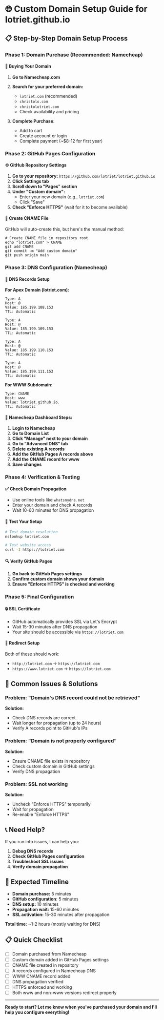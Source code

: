 # 🌐 Custom Domain Setup Guide for lotriet.github.io

## 📋 Step-by-Step Domain Setup Process

### Phase 1: Domain Purchase (Recommended: Namecheap)

#### 🛒 **Buying Your Domain**
1. **Go to Namecheap.com**
2. **Search for your preferred domain:**
   - `lotriet.com` (recommended)
   - `christolo.com` 
   - `christolotriet.com`
   - Check availability and pricing

3. **Complete Purchase:**
   - Add to cart
   - Create account or login
   - Complete payment (~$8-12 for first year)

### Phase 2: GitHub Pages Configuration

#### ⚙️ **GitHub Repository Settings**
1. **Go to your repository:** `https://github.com/lotriet/lotriet.github.io`
2. **Click Settings tab**
3. **Scroll down to "Pages" section**
4. **Under "Custom domain":**
   - Enter your new domain (e.g., `lotriet.com`)
   - Click "Save"
5. **Check "Enforce HTTPS"** (wait for it to become available)

#### 📄 **Create CNAME File**
GitHub will auto-create this, but here's the manual method:

```
# Create CNAME file in repository root
echo "lotriet.com" > CNAME
git add CNAME
git commit -m "Add custom domain"
git push origin main
```

### Phase 3: DNS Configuration (Namecheap)

#### 🔧 **DNS Records Setup**

**For Apex Domain (lotriet.com):**
```
Type: A
Host: @
Value: 185.199.108.153
TTL: Automatic

Type: A  
Host: @
Value: 185.199.109.153
TTL: Automatic

Type: A
Host: @
Value: 185.199.110.153
TTL: Automatic

Type: A
Host: @
Value: 185.199.111.153
TTL: Automatic
```

**For WWW Subdomain:**
```
Type: CNAME
Host: www
Value: lotriet.github.io.
TTL: Automatic
```

#### 📝 **Namecheap Dashboard Steps:**
1. **Login to Namecheap**
2. **Go to Domain List**
3. **Click "Manage" next to your domain**
4. **Go to "Advanced DNS" tab**
5. **Delete existing A records**
6. **Add the GitHub Pages A records above**
7. **Add the CNAME record for www**
8. **Save changes**

### Phase 4: Verification & Testing

#### ✅ **Check Domain Propagation**
- Use online tools like `whatsmydns.net`
- Enter your domain and check A records
- Wait 10-60 minutes for DNS propagation

#### 🧪 **Test Your Setup**
```bash
# Test domain resolution
nslookup lotriet.com

# Test website access
curl -I https://lotriet.com
```

#### 🔍 **Verify GitHub Pages**
1. **Go back to GitHub Pages settings**
2. **Confirm custom domain shows your domain**
3. **Ensure "Enforce HTTPS" is checked and working**

### Phase 5: Final Configuration

#### 🔒 **SSL Certificate**
- GitHub automatically provides SSL via Let's Encrypt
- Wait 15-30 minutes after DNS propagation
- Your site should be accessible via `https://lotriet.com`

#### 🔄 **Redirect Setup**
Both of these should work:
- `http://lotriet.com` → `https://lotriet.com`
- `https://www.lotriet.com` → `https://lotriet.com`

## 🚨 Common Issues & Solutions

### Problem: "Domain's DNS record could not be retrieved"
**Solution:** 
- Check DNS records are correct
- Wait longer for propagation (up to 24 hours)
- Verify A records point to GitHub's IPs

### Problem: "Domain is not properly configured"
**Solution:**
- Ensure CNAME file exists in repository
- Check custom domain in GitHub settings
- Verify DNS propagation

### Problem: SSL not working
**Solution:**
- Uncheck "Enforce HTTPS" temporarily
- Wait for propagation
- Re-enable "Enforce HTTPS"

## 📞 Need Help?

If you run into issues, I can help you:
1. **Debug DNS records**
2. **Check GitHub Pages configuration** 
3. **Troubleshoot SSL issues**
4. **Verify domain propagation**

## 🎯 Expected Timeline

- **Domain purchase:** 5 minutes
- **GitHub configuration:** 5 minutes  
- **DNS setup:** 10 minutes
- **Propagation wait:** 15-60 minutes
- **SSL activation:** 15-30 minutes after propagation

**Total time:** ~1-2 hours (mostly waiting for DNS)

## 📋 Quick Checklist

- [ ] Domain purchased from Namecheap
- [ ] Custom domain added in GitHub Pages settings
- [ ] CNAME file created in repository
- [ ] A records configured in Namecheap DNS
- [ ] WWW CNAME record added
- [ ] DNS propagation verified
- [ ] HTTPS enforced and working
- [ ] Both www and non-www versions redirect properly

---

**Ready to start? Let me know when you've purchased your domain and I'll help you configure everything!**
